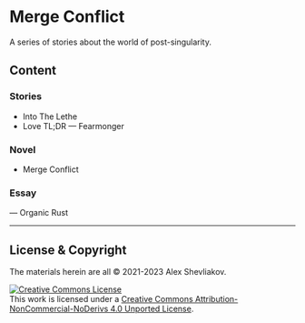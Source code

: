 # Merge Conflict

A series of stories about the world of post-singularity.

## Content

### Stories

- Into The Lethe
- Love TL;DR — Fearmonger

### Novel

- Merge Conflict

### Essay

— Organic Rust

---

## License & Copyright

The materials herein are all &copy; 2021-2023 Alex Shevliakov.

<a rel="license" href="http://creativecommons.org/licenses/by-nc-nd/4.0/"><img alt="Creative Commons License" style="border-width:0" src="https://i.creativecommons.org/l/by-nc-nd/4.0/88x31.png" /></a><br />This work is licensed under a <a rel="license" href="http://creativecommons.org/licenses/by-nc-nd/4.0/">Creative Commons Attribution-NonCommercial-NoDerivs 4.0 Unported License</a>.
